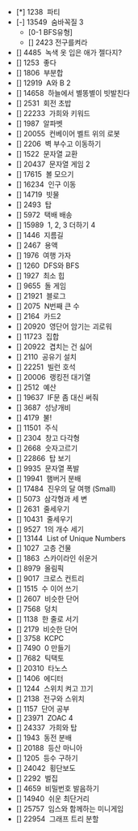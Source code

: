 <!-- https://www.acmicpc.net/workbook/view/8708 -->

- [*] 1238  파티
- [-] 13549  숨바꼭질 3    
    - [0-1 BFS유형]
    - [] 2423 전구를켜라
- [] 4485  녹색 옷 입은 애가 젤다지?
- [] 1253  좋다
- [] 1806  부분합
- [] 12919  A와 B 2
- [] 14658  하늘에서 별똥별이 빗발친다
- [] 2531  회전 초밥
- [] 22233  가희와 키워드
- [] 1987  알파벳
- [] 20055  컨베이어 벨트 위의 로봇
- [] 2206  벽 부수고 이동하기
- [] 1522  문자열 교환
- [] 20437  문자열 게임 2
- [] 17615  볼 모으기
- [] 16234  인구 이동
- [] 14719  빗물
- [] 2493  탑
- [] 5972  택배 배송
- [] 15989  1, 2, 3 더하기 4
- [] 1446  지름길
- [] 2467  용액
- [] 1976  여행 가자
- [] 1260  DFS와 BFS
- [] 1927  최소 힙
- [] 9655  돌 게임
- [] 21921  블로그
- [] 2075  N번째 큰 수
- [] 2164  카드2
- [] 20920  영단어 암기는 괴로워
- [] 11723  집합
- [] 20922  겹치는 건 싫어
- [] 2110  공유기 설치
- [] 22251  빌런 호석
- [] 20006  랭킹전 대기열
- [] 2512  예산
- [] 19637  IF문 좀 대신 써줘
- [] 3687  성냥개비
- [] 4179  불!
- [] 11501  주식
- [] 2304  창고 다각형
- [] 2668  숫자고르기
- [] 22866  탑 보기
- [] 9935  문자열 폭발
- [] 19941  햄버거 분배
- [] 17484  진우의 달 여행 (Small)
- [] 5073  삼각형과 세 변
- [] 2631  줄세우기
- [] 10431  줄세우기
- [] 9527  1의 개수 세기
- [] 13144  List of Unique Numbers
- [] 1027  고층 건물
- [] 1863  스카이라인 쉬운거
- [] 8979  올림픽
- [] 9017  크로스 컨트리
- [] 1515  수 이어 쓰기
- [] 2607  비슷한 단어
- [] 7568  덩치
- [] 1138  한 줄로 서기
- [] 2179  비슷한 단어
- [] 3758  KCPC
- [] 7490  0 만들기
- [] 7682  틱택토
- [] 20310  타노스
- [] 1406  에디터
- [] 1244  스위치 켜고 끄기
- [] 2138  전구와 스위치
- [] 1157  단어 공부
- [] 23971  ZOAC 4
- [] 24337  가희와 탑
- [] 1943  동전 분배
- [] 20188  등산 마니아
- [] 1205  등수 구하기
- [] 24042  횡단보도
- [] 2292  벌집
- [] 4659  비밀번호 발음하기
- [] 14940  쉬운 최단거리
- [] 25757  임스와 함께하는 미니게임
- [] 22954  그래프 트리 분할
